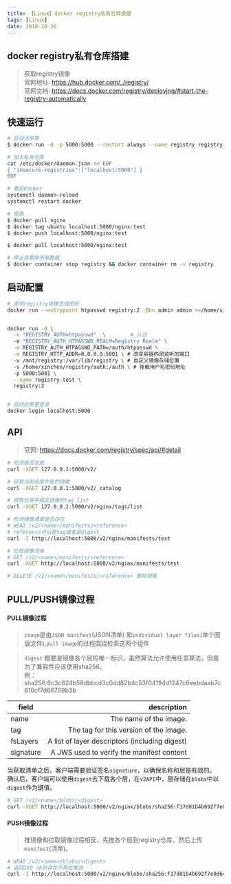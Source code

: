 ```yaml
---
title: 【Linux】docker registry私有仓库搭建
tags: [Linux]
date: 2018-10-30
---
```


## docker registry私有仓库搭建

> 获取registry镜像  
> 官网地址: https://hub.docker.com/_/registry/  
> 官网文档: https://docs.docker.com/registry/deploying/#start-the-registry-automatically

## 快速运行
```bash
# 启动注册表
$ docker run -d -p 5000:5000 --restart always --name registry registry:2

# 加入私有仓库
cat /etc/docker/daemon.json << EOF
{ "insecure-registries":["localhost:5000"] }
EOF

# 重启docker
systemctl daemon-reload
systemctl restart docker

# 使用
$ docker pull nginx
$ docker tag ubuntu localhost:5000/nginx:test
$ docker push localhost:5000/nginx:test

$ docker pull localhost:5000/nginx:test

# 停止并删除所有数据
$ docker container stop registry && docker container rm -v registry
```

## 启动配置
```bash
# 使用registry镜像生成密码
docker run --entrypoint htpasswd registry:2 -Bbn admin admin >>/home/xinchen/registry/auth/htpasswd


docker run -d \
  -e "REGISTRY_AUTH=htpasswd"  \        # 认证
  -e "REGISTRY_AUTH_HTPASSWD_REALM=Registry Realm" \
  -e REGISTRY_AUTH_HTPASSWD_PATH=/auth/htpasswd \
  -e REGISTRY_HTTP_ADDR=0.0.0.0:5001 \ # 改变容器内部监听的端口
  -v /mnt/registry:/var/lib/registry \ # 自定义镜像存储位置
  -v /home/xinchen/registry/auth:/auth \ # 挂载用户名密码地址
  -p 5000:5001 \
  --name registry-test \
  registry:2


# 启动后需要登录
docker login localhost:5000
```

## API
> 官网: https://docs.docker.com/registry/spec/api/#detail

```bash
# 检测是否生效
curl -XGET 127.0.0.1:5000/v2/

# 获取当前仓库中有的镜像
curl -XGET 127.0.0.1:5000/v2/_catalog

# 获取仓库中指定镜像的tag list
curl -XGET 127.0.0.1:5000/v2/nginx/tags/list

# 检测镜像清单是否存在 
# HEAD /v2/<name>/manifests/<reference>
# reference可以是tag或者是digest
curl -I http://localhost:5000/v2/nginx/manifests/test

# 拉取镜像清单
# GET /v2/<name>/manifests/<reference>
curl -XGET http://localhost:5000/v2/nginx/manifests/test

# DELETE /v2/<name>/manifests/<reference> 删除镜像
```

## PULL/PUSH镜像过程
#### PULL镜像过程
> `image`是由`JSON manifest`(JSON清单) 和`individual layer files`(单个图层文件),`pull image`的过程围绕检索这两个组件

> `digest` 概要是镜像各个层的唯一标识。虽然算法允许使用任意算法，但是为了兼容性应该使用sha256。  
> 例：sha256:6c3c624b58dbbcd3c0dd82b4c53f04194d1247c6eebdaab7c610cf7d66709b3b

| field        | description   |  
| --------   | -----:  | 
| name     | The name of the image. |  
| tag        |   The tag for this version of the image.   |   
| fsLayers        |    A list of layer descriptors (including digest)    |  
|signature|A JWS used to verify the manifest content|

当获取清单之后，客户端需要验证签名`signature`，以确保名称和层是有效的。  
确认后，客户端可以使用`digest`去下载各个层，在`v2API`中，层存储在`blobs`中以`digest`作为键值。
```bash
# GET /v2/<name>/blobs/<digest>
curl -XGET http://localhost:5000/v2/nginx/blobs/sha256:f17d81b4b692f7e0d6c1176c86b81d9f2cb5ac5349703adca51c61debcfe413c
```

#### PUSH镜像过程
> 推镜像和拉取镜像过程相反，先推各个层到registry仓库，然后上传`manifest`(清单)。

```bash
# HEAD /v2/<name>/blobs/<digest>
# 返回200 ok则存在不用在推送
curl -I http://localhost:5000/v2/nginx/blobs/sha256:f17d81b4b692f7e0d6c1176c86b81d9f2cb5ac5349703adca51c61debcfe413c
```
